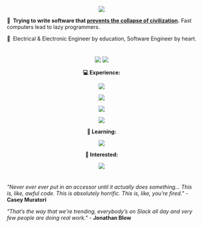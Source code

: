 <p align="center">
  <img src="https://user-images.githubusercontent.com/81622310/177796909-b8c25eef-0e14-4e6d-bafd-7a9a6f0ca851.png" />
</p>

💬 **Trying to write software that [prevents the collapse of civilization](https://youtu.be/ZSRHeXYDLko).**  Fast computers lead to lazy programmers.

💭 Electrical & Electronic Engineer by education, Software Engineer by heart.

#

<p align="center">
  <img src="https://github-readme-stats.vercel.app/api?username=Alex-vZyl&count_private=true&hide_border=true&show_icons=true&theme=tokyonight">
  <img src="https://github-readme-streak-stats.herokuapp.com/?user=Alex-vZyl&theme=tokyonight&hide_border=true">
</p>

<p align="center">
  <strong>💻 Experience:</strong>
</p>

<p align="center">
  <img src="https://skillicons.dev/icons?i=cpp,julia,py,c,java,lua" />
</p>

<p align="center">
  <img src="https://skillicons.dev/icons?i=git,latex,cmake,md,qt" />
</p>

<p align="center">
  <img src="https://skillicons.dev/icons?i=github,linux,vscode,visualstudio,autocad" />
</p>

<p align="center">
  <img src="https://img.shields.io/badge/OpenGL-FFFFFF?style=for-the-badge&logo=opengl" />
</p>

<p align="center">
  <strong>🌱 Learning:</strong>
</p>

<p align="center">
  <img src="https://skillicons.dev/icons?i=rust,tauri,react,neovim,js" />
</p>

<p align="center">
  <strong>🔭 Interested:</strong>
</p>

<p align="center">
  <img src="https://skillicons.dev/icons?i=electron,angular,ts,cs,go" />
</p>

#

*"Never ever ever put in an accessor until it actually does something... This is, like, awful code.  This is absolutely horrific.  This is, like, you're fired."* - **Casey Muratori**

*"That’s the way that we're trending, everybody’s on Slack all day and very few people are doing real work."* - **Jonathan Blow**

<!--
**Alex-vZyl/Alex-vZyl** is a ✨ _special_ ✨ repository because its `README.md` (this file) appears on your GitHub profile.

Here are some ideas to get you started:

- 🔭 I’m currently working on ...
- 🌱 I’m currently learning ...
- 👯 I’m looking to collaborate on ...
- 🤔 I’m looking for help with ...
- 💬 Ask me about ...
- 📫 How to reach me: ...
- 😄 Pronouns: ...
- ⚡ Fun fact: ...

### Education 

🎓 B.Eng Electrical & Electronic (Cum Laude).  

🎓 M.Eng Electrical & Electronic.   

📍 Both at [Stellenbosch University](http://www.sun.ac.za/english).

#

-->
